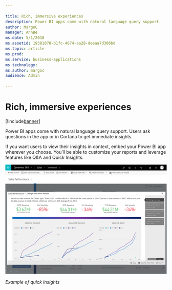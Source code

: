 ```yaml
---

title: Rich, immersive experiences
description: Power BI apps come with natural language query support.
author: MargoC
manager: AnnBe
ms.date: 5/1/2018
ms.assetid: 19381078-b1fc-4674-aa28-deeaa7d306bd
ms.topic: article
ms.prod: 
ms.service: business-applications
ms.technology: 
ms.author: margoc
audience: Admin

---
```

#  Rich, immersive experiences 


[!include[banner](../../../../includes/banner.md)]

Power BI apps come with natural language query support. Users ask questions in
the app or in Cortana to get immediate insights.

If you want users to view their insights in context, embed your Power BI app
wherever you choose. You’ll be able to customize your reports and leverage
features like Q&A and Quick Insights.

![A screenshot showing an example of quick insights](media/rich-immersive-experiences-1.png "A screenshot showing an example of quick insights")
<!-- picture -->


*Example of quick insights*
